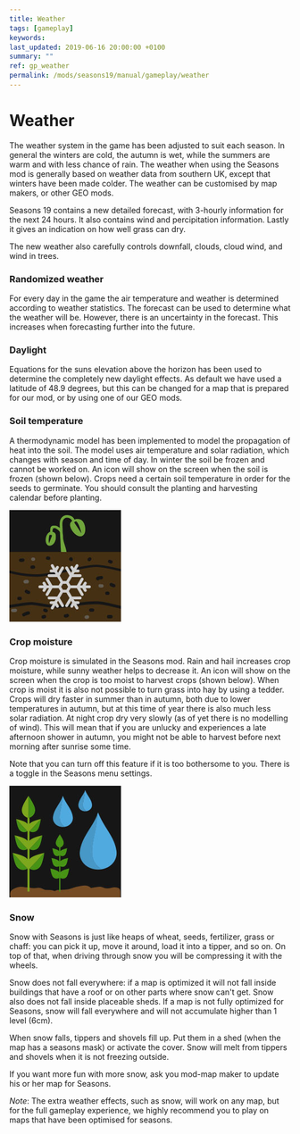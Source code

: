 ```yaml
---
title: Weather
tags: [gameplay]
keywords:
last_updated: 2019-06-16 20:00:00 +0100
summary: ""
ref: gp_weather
permalink: /mods/seasons19/manual/gameplay/weather
---
```


# Weather

The weather system in the game has been adjusted to suit each season. In general the winters are cold, the autumn is wet, while the summers are warm and with less chance of rain. The weather when using the Seasons mod is generally based on weather data from southern UK, except that winters have been made colder. The weather can be customised by map makers, or other GEO mods.

Seasons 19 contains a new detailed forecast, with 3-hourly information for the next 24 hours. It also contains wind and percipitation information. Lastly it gives an indication on how well grass can dry.

The new weather also carefully controls downfall, clouds, cloud wind, and wind in trees.

### Randomized weather
For every day in the game the air temperature and weather is determined according to weather statistics. The forecast can be used to determine what the weather will be. However, there is an uncertainty in the forecast. This increases when forecasting further into the future.

### Daylight
Equations for the suns elevation above the horizon has been used to determine the completely new daylight effects. As default we have used a latitude of 48.9 degrees, but this can be changed for a map that is prepared for our mod, or by using one of our GEO mods.

### Soil temperature
A thermodynamic model has been implemented to model the propagation of heat into the soil. The model uses air temperature and solar radiation, which changes with season and time of day. In winter the soil be frozen and cannot be worked on. An icon will show on the screen when the soil is frozen (shown below). Crops need a certain soil temperature in order for the seeds to germinate. You should consult the planting and harvesting calendar before planting.

<img src="/assets/img/mods/seasons/frozenGround.jpg" alt="Frozen ground icon" class="img-fluid rounded" />

### Crop moisture
Crop moisture is simulated in the Seasons mod. Rain and hail increases crop moisture, while sunny weather helps to decrease it. An icon will show on the screen when the crop is too moist to harvest crops (shown below). When crop is moist it is also not possible to turn grass into hay by using a tedder. Crops will dry faster in summer than in autumn, both due to lower temperatures in autumn, but at this time of year there is also much less solar radiation. At night crop dry very slowly (as of yet there is no modelling of wind). This will mean that if you are unlucky and experiences a late afternoon shower in autumn, you might not be able to harvest before next morning after sunrise some time.

Note that you can turn off this feature if it is too bothersome to you. There is a toggle in the Seasons menu settings.

<img src="/assets/img/mods/seasons/wetCrop.jpg" alt="Wet crops icon" class="img-fluid rounded" />

### Snow
Snow with Seasons is just like heaps of wheat, seeds, fertilizer, grass or chaff: you can pick it up, move it around, load it into a tipper, and so on. On top of that, when driving through snow you will be compressing it with the wheels.

Snow does not fall everywhere: if a map is optimized it will not fall inside buildings that have a roof or on other parts where snow can't get. Snow also does not fall inside placeable sheds.
If a map is not fully optimized for Seasons, snow will fall everywhere and will not accumulate higher than 1 level (6cm).

When snow falls, tippers and shovels fill up. Put them in a shed (when the map has a seasons mask) or activate the cover. Snow will melt from tippers and shovels when it is not freezing outside.

If you want more fun with more snow, ask you mod-map maker to update his or her map for Seasons.

*Note*: The extra weather effects, such as snow, will work on any map, but for the full gameplay experience, we highly recommend you to play on maps that have been optimised for seasons.
